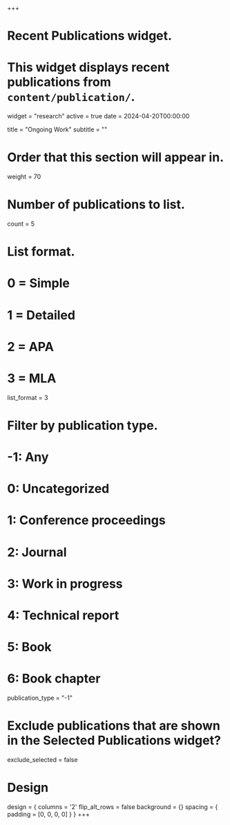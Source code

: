 +++
# Recent Publications widget.
# This widget displays recent publications from `content/publication/`.
widget = "research"
active = true
date = 2024-04-20T00:00:00

title = "Ongoing Work"
subtitle = ""

# Order that this section will appear in.
weight = 70

# Number of publications to list.
count = 5

# List format.
#   0 = Simple
#   1 = Detailed
#   2 = APA
#   3 = MLA
list_format = 3

# Filter by publication type.
# -1: Any
#  0: Uncategorized
#  1: Conference proceedings
#  2: Journal
#  3: Work in progress
#  4: Technical report
#  5: Book
#  6: Book chapter
publication_type = "-1"

# Exclude publications that are shown in the Selected Publications widget?
exclude_selected = false

# Design 
design = { 
  columns = '2'
  flip_alt_rows = false
  background = {}
  spacing = { padding = [0, 0, 0, 0] }
}
+++